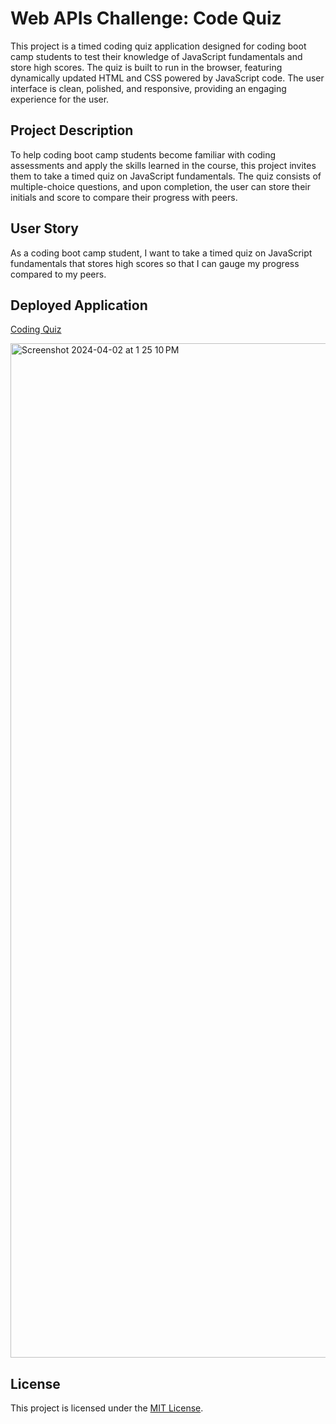 # Web APIs Challenge: Code Quiz

This project is a timed coding quiz application designed for coding boot camp students to test their knowledge of JavaScript fundamentals and store high scores. The quiz is built to run in the browser, featuring dynamically updated HTML and CSS powered by JavaScript code. The user interface is clean, polished, and responsive, providing an engaging experience for the user.

## Project Description

To help coding boot camp students become familiar with coding assessments and apply the skills learned in the course, this project invites them to take a timed quiz on JavaScript fundamentals. The quiz consists of multiple-choice questions, and upon completion, the user can store their initials and score to compare their progress with peers.

## User Story

As a coding boot camp student, I want to take a timed quiz on JavaScript fundamentals that stores high scores so that I can gauge my progress compared to my peers.

## Deployed Application

[Coding Quiz
](https://royreid3rd.github.io/Coding-Quiz/)

<img width="1623" alt="Screenshot 2024-04-02 at 1 25 10 PM" src="https://github.com/royreid3rd/Coding-Quiz/assets/147444145/d1619e97-0f34-4536-b508-dd08d9563a77">

## License

This project is licensed under the [MIT License](https://opensource.org/licenses/MIT).
